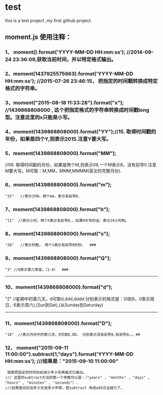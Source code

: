 # test
this is a test project ,my first github project.

moment.js 使用注释：
-----------------
### 1、 moment().format('YYYY-MM-DD HH:mm:ss'); //2014-09-24 23:36:09,获取当前时间，并以特定格式输出。
### 2、moment(1437925575663).format('YYYY-MM-DD HH:mm:ss'); //2015-07-26 23:46:15， 把指定的时间戳转换成特定格式的字符串。
### 3、moment("2015-08-18 11:33:28").format("x"); //1439868808000 , 这个把指定格式的字符串转换成时间戳long型。注意这里的x只能是小写。
### 4、moment(1439868808000).format("YY");//15. 取得时间戳的年份，如果是四个Y,则表示2015.注意Y要大写。
### 5、moment(1439868808000).format("MM");
//08. 取得时间戳的月份，如果是两个M,则表示08,一个M表示8，没有前导0.注意M要大写。M可取：M,MM，MMM,MMMM(英文的完整月份).

### 6、moment(1439868808000).format("m");
    "33"   //表示分钟。两个mm，表示有前导0.
### 7、moment(1439868808000).format("h");
    "11"  //表示小时。两个h表示有前导0，，如果H大写的话，表示24小时制。
### 8、moment(1439868808000).format("s");
    "28"   //表示秒数。 两个s表示有前导0的秒。  ###
### 9、moment(1439868808000).format("Q");
    "3" //Q表示第几季度。（1-4）  ###
************************
### 10、moment(1439868808000).format("d");
"2"  //星期中的第几天。d可取d,ddd,dddd.分别表示的格式是：(0到6，0表示周日，6表示周六),(Sun到Sat),(从Sunday到Saturday)
************************
### 11、moment(1439868808000).format("D");
    "18"  //表示月份中的第几天，D可取D,DD， 分别表示没有前导0,有前导0。。。##
### 12、 moment("2015-09-11 11:00:00").subtract(1,"days").format('YYYY-MM-DD HH:mm:ss'); ///结果是："2015-09-10 11:00:00"
     就是把指定的时间向前减少多少天再格式化输出。
    /// 这里的subtract方法的第一个参数可以是：（"years" , "months" , "days" , "hours" , "minutes" , "seconds"）.
    ///如果是向后加多少天或多少年等，把subtract 改成add方法就行了。
